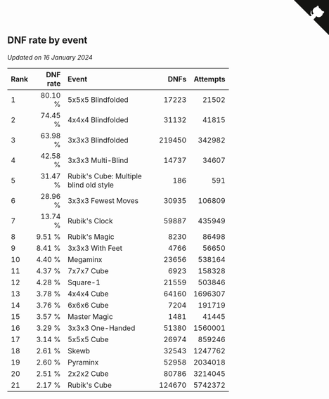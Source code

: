 ## DNF rate by event

*Updated on 16 January 2024*

| Rank | DNF rate | Event | DNFs | Attempts |
| :--- | ---: | :--- | ---: | ---: |
| 1 | 80.10 % | 5x5x5 Blindfolded | 17223 | 21502 |
| 2 | 74.45 % | 4x4x4 Blindfolded | 31132 | 41815 |
| 3 | 63.98 % | 3x3x3 Blindfolded | 219450 | 342982 |
| 4 | 42.58 % | 3x3x3 Multi-Blind | 14737 | 34607 |
| 5 | 31.47 % | Rubik's Cube: Multiple blind old style | 186 | 591 |
| 6 | 28.96 % | 3x3x3 Fewest Moves | 30935 | 106809 |
| 7 | 13.74 % | Rubik's Clock | 59887 | 435949 |
| 8 | 9.51 % | Rubik's Magic | 8230 | 86498 |
| 9 | 8.41 % | 3x3x3 With Feet | 4766 | 56650 |
| 10 | 4.40 % | Megaminx | 23656 | 538164 |
| 11 | 4.37 % | 7x7x7 Cube | 6923 | 158328 |
| 12 | 4.28 % | Square-1 | 21559 | 503846 |
| 13 | 3.78 % | 4x4x4 Cube | 64160 | 1696307 |
| 14 | 3.76 % | 6x6x6 Cube | 7204 | 191719 |
| 15 | 3.57 % | Master Magic | 1481 | 41445 |
| 16 | 3.29 % | 3x3x3 One-Handed | 51380 | 1560001 |
| 17 | 3.14 % | 5x5x5 Cube | 26974 | 859246 |
| 18 | 2.61 % | Skewb | 32543 | 1247762 |
| 19 | 2.60 % | Pyraminx | 52958 | 2034018 |
| 20 | 2.51 % | 2x2x2 Cube | 80786 | 3214045 |
| 21 | 2.17 % | Rubik's Cube | 124670 | 5742372 |


<a href="https://github.com/JustinTimeCuber/wca_statistics" class="github-corner" aria-label="View source on Github"><svg width="80" height="80" viewBox="0 0 250 250" style="fill:#151513; color:#fff; position: absolute; top: 0; border: 0; right: 0;" aria-hidden="true"><path d="M0,0 L115,115 L130,115 L142,142 L250,250 L250,0 Z"></path><path d="M128.3,109.0 C113.8,99.7 119.0,89.6 119.0,89.6 C122.0,82.7 120.5,78.6 120.5,78.6 C119.2,72.0 123.4,76.3 123.4,76.3 C127.3,80.9 125.5,87.3 125.5,87.3 C122.9,97.6 130.6,101.9 134.4,103.2" fill="currentColor" style="transform-origin: 130px 106px;" class="octo-arm"></path><path d="M115.0,115.0 C114.9,115.1 118.7,116.5 119.8,115.4 L133.7,101.6 C136.9,99.2 139.9,98.4 142.2,98.6 C133.8,88.0 127.5,74.4 143.8,58.0 C148.5,53.4 154.0,51.2 159.7,51.0 C160.3,49.4 163.2,43.6 171.4,40.1 C171.4,40.1 176.1,42.5 178.8,56.2 C183.1,58.6 187.2,61.8 190.9,65.4 C194.5,69.0 197.7,73.2 200.1,77.6 C213.8,80.2 216.3,84.9 216.3,84.9 C212.7,93.1 206.9,96.0 205.4,96.6 C205.1,102.4 203.0,107.8 198.3,112.5 C181.9,128.9 168.3,122.5 157.7,114.1 C157.9,116.9 156.7,120.9 152.7,124.9 L141.0,136.5 C139.8,137.7 141.6,141.9 141.8,141.8 Z" fill="currentColor" class="octo-body"></path></svg></a><style>.github-corner:hover .octo-arm{animation:octocat-wave 560ms ease-in-out}@keyframes octocat-wave{0%,100%{transform:rotate(0)}20%,60%{transform:rotate(-25deg)}40%,80%{transform:rotate(10deg)}}@media (max-width:500px){.github-corner:hover .octo-arm{animation:none}.github-corner .octo-arm{animation:octocat-wave 560ms ease-in-out}}</style>
